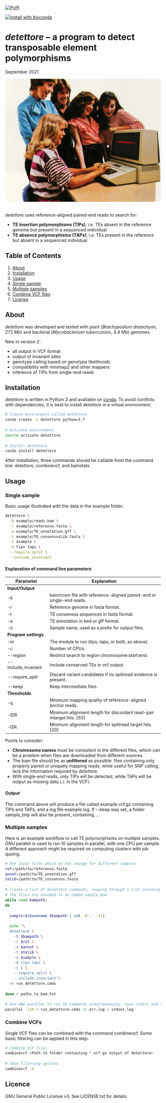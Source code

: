 [![PyPI](https://img.shields.io/pypi/v/detettore.svg?style=flat)](https://pypi.python.org/pypi/detettore)

[![install with bioconda](https://img.shields.io/badge/install%20with-bioconda-brightgreen.svg?style=flat)](https://bioconda.github.io/recipes/isescan/README.html)


*detettore* – a program to detect transposable element polymorphisms
====================================================================
September 2021

<img src="detettore_ad.png" alt="drawing" width="600"/>  

\
*detettore* uses reference-aligned paired-end reads to search for:

  - **TE insertion polymorphisms (TIPs)**, i.e. TEs absent in the
    reference genome but present in a sequenced individual
  - **TE absence polymorphisms (TAPs)**, i.e. TEs present in the
    reference but absent in a sequenced individual


## Table of Contents
1. [About](#about)
2. [Installation](#install)
3. [Usage](#usage)
  1. [Single sample](#single)
  2. [Multiple samples](#multiple)
  3. [Combine VCF files](#combineVCFs)
4. [License](#license)


## <a name="about"></a>About
*detettore* was developed and tested with plant (*Brachypodium distachyon*, 272 Mb) and bacterial (*Mycobacterium tuberculosis*, 4.4 Mb) genomes.

New in version 2:
- all output in VCF format
- output of invariant sites
- genotype calling based on genotype likelihoods
- compatibility with minimap2 and other mappers
- inference of TIPs from single-end reads

## <a name="install"></a>Installation
*detettore* is written in Python 3 and available on [conda](). To avoid conflicts with dependencies, it is best to install *detettore* in a virtual environment:

``` bash
# Create environment called detettore
conda create -n detettore python=3.7

# Activate environment
source activate detettore

# Install detettore
conda install detettore

```

After installation, three commands should be callable from the command line: detettore, combinevcf, and bamstats.

## <a name="usage"></a>Usage


### <a name="single"></a>Single sample
Basic usage illustrated with the data in the example folder.

``` bash
detettore \
  -b example/reads.bam \
  -r example/reference.fasta \
  -a example/TE_annotation.gff \
  -t example/TE_consensusLib.fasta \
  -o example \
  -m tips taps \
  --require_split \
  --include_invariant

```

#### Explanation of command line parameters

| Parameter               | Explanation
|-                        |-
|**Input/Output**         |
|\-b                      | bam/cram file with reference-aligned paired-end or single-end reads.
|\-r                      | Reference genome in fasta format.
|\-t                      | TE consensus sequences in fasta format.
|\-a                      | TE annotation in bed or gff format.
|\-o                      | Sample name, used as a prefix for output files.
|**Program settings**     |
|\-m                      | The module to run (tips, taps, or both, as above).
|\-c                      | Number of CPUs.
|\--region                | Restrict search to region chromosome:start:end.
|\--include_invariant     | Include conserved TEs in vcf output.
|\--require_split         | Discard variant candidates if no splitread evidence is present.
|\--keep                  | Keep intermediate files.
|**Thresholds**           |         
|\-q                      | Minimum mapping quality of reference-aligned anchor reads.
|\-lDR                    | Minimum alignment length for discordant read-pair mtarget hits. [50]
|\-lSR                    | Minimum alignment length for splitread target hits. [20]


Points to consider:
  - **Chromosome names** must be consistent in the different files, which can be a problem when files are downloaded from different sources.
  - The bam file should be as **unfiltered** as possible: files containing only properly paired or uniquely mapping reads, while useful for SNP calling, lack the information required by *detettore*.
  - With single-end reads, only TIPs will be detected, while TAPs will be output as missing data (./. in the VCF).

#### Output
The command above will produce a file called example.vcf.gz containing TIPs and TAPs,
and a log file example.log. If --keep was set, a folder sample_tmp will also be present,
containing ...


### <a name="multiple"></a>Multiple samples
Here is an example workflow to call TE polymorphisms on multiple samples.
GNU parallel is used to run 10 samples in parallel, with one CPU per sample.
A different approach might be required on computing clusters with job queing.


``` bash
# Set input files which do not change for different samples
ref=/path/to/reference.fasta
annot=/path/to/TE_annotation.gff
telib=/path/to/TE_consensus.fasta

# Create a list of detettore commands, looping through a list containg paths to bam files.
# The files are assumed to be named sample.bam
while read bampath;
do

  sample=$(basename $bampath | cut -d'.' -f1)

  echo "\
  detettore \
    -b $bampath \
    -r $ref \
    -a $annot \
    -t $telib \
    -o $sample \
    -m tips taps \
    -c 1 \
    --require_split \
    --include_invariant"\
  >> run_detettore.cmds

done < paths_to_bam.txt

# Use GNU parallel to run 10 commands simultaneously. Save stderr and stdout to log files.
parallel -j10 < run_detettore.cmds 2> err.log > stdout.log

```

### <a name="combineVCFs"></a>Combine VCFs
Single VCF files can be combined with the command combinevcf. Some basic filtering can be applied in this step.

``` bash
# Combine VCF files
combinevcf <Path to folder containing *.vcf.gz output of detettore>

# Show filtering options
combinevcf -h

```


## <a name="licence"></a>Licence
GNU General Public License v3. See LICENSE.txt for details.
